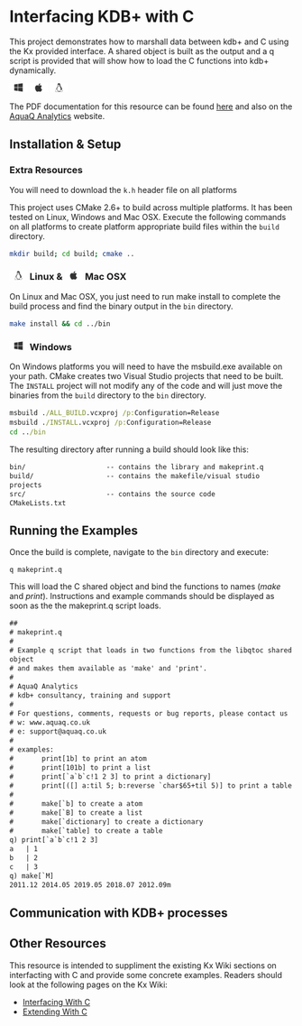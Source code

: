 # Interfacing KDB+ with C

This project demonstrates how to marshall data between kdb+ and C using the Kx provided interface. A shared
object is built as the output and a q script is provided that will show how to load the C functions into kdb+
dynamically.

<img src="docs/icons/windows.png" height="16px">
<img src="docs/icons/apple.png" height="16px">
<img src="docs/icons/linux.png" height="16px">

The PDF documentation for this resource can be found [here][gitpdfdoc] and also on the [AquaQ Analytics][aquaqresources]
website.

Installation & Setup
--------------------

### Extra Resources
You will need to download the `k.h` header file on all platforms

This project uses CMake 2.6+ to build across multiple platforms. It has been tested on Linux,
Windows and Mac OSX. Execute the following commands on all platforms to create platform
appropriate build files within the `build` directory.

```sh
mkdir build; cd build; cmake ..
```

### <img src="docs/icons/linux.png" height="16px"> Linux & <img src="docs/icons/apple.png" height="16px"> Mac OSX

On Linux and Mac OSX, you just need to run make install to complete the build process
and find the binary output in the `bin` directory.

```sh
make install && cd ../bin
```

### <img src="docs/icons/windows.png" height="16px"> Windows

On Windows platforms you will need to have the msbuild.exe available on your path. CMake creates
two Visual Studio projects that need to be built. The `INSTALL` project will not modify any of the
code and will just move the binaries from the `build` directory to the `bin` directory.

```bat
msbuild ./ALL_BUILD.vcxproj /p:Configuration=Release
msbuild ./INSTALL.vcxproj /p:Configuration=Release
cd ../bin
```

The resulting directory after running a build should look like this:

    bin/                    -- contains the library and makeprint.q
    build/                  -- contains the makefile/visual studio projects
    src/                    -- contains the source code
    CMakeLists.txt

Running the Examples
--------------------

Once the build is complete, navigate to the `bin` directory and execute:

    q makeprint.q

This will load the C shared object and bind the functions to names (*make* and *print*). Instructions
and example commands should be displayed as soon as the the makeprint.q script loads.

```apl
##
# makeprint.q
#
# Example q script that loads in two functions from the libqtoc shared object
# and makes them available as 'make' and 'print'.
#
# AquaQ Analytics
# kdb+ consultancy, training and support
#
# For questions, comments, requests or bug reports, please contact us
# w: www.aquaq.co.uk
# e: support@aquaq.co.uk
#
# examples:
#       print[1b] to print an atom
#       print[101b] to print a list
#       print[`a`b`c!1 2 3] to print a dictionary]
#       print[([] a:til 5; b:reverse `char$65+til 5)] to print a table
#
#       make[`b] to create a atom
#       make[`B] to create a list
#       make[`dictionary] to create a dictionary
#       make[`table] to create a table
q) print[`a`b`c!1 2 3]
a   | 1
b   | 2
c   | 3
q) make[`M]
2011.12 2014.05 2019.05 2018.07 2012.09m
```
Communication with KDB+ processes
---------------------------------

Other Resources
---------------

This resource is intended to suppliment the existing Kx Wiki sections on interfacting with C
and provide some concrete examples. Readers should look at the following pages on the Kx Wiki:

* [Interfacing With C][kxwikiinterface]
* [Extending With C][kxwikiextend]

[aquaqwebsite]: http://www.aquaq.co.uk  "AquaQ Analytics Website"
[aquaqresources]: http://www.aquaq.co.uk/resources "AquaQ Analytics Website Resources"
[gitpdfdoc]: https://github.com/markrooney/kdb-c-interface/blob/master/docs/InterfacingWithC.pdf
[kxwikiinterface]: http://code.kx.com/wiki/Cookbook/InterfacingWithC "Kx Wiki Interfacing with C"
[kxwikiextend]: http://code.kx.com/wiki/Cookbook/ExtendingWithC "Kx Wiki Extending with C"